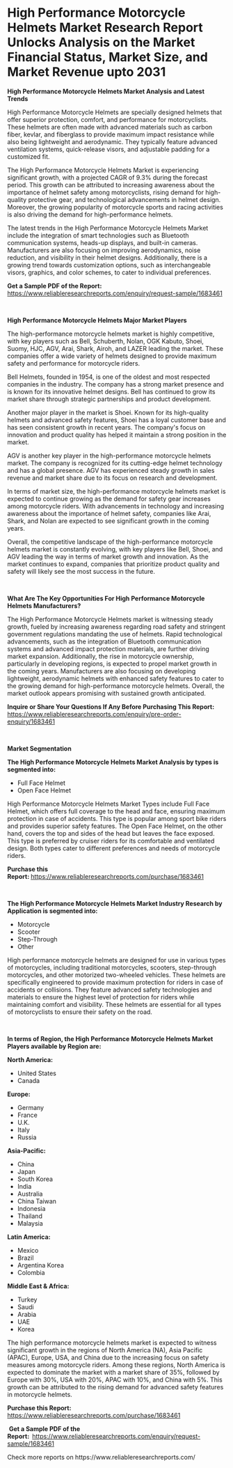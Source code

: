 <p><h1>High Performance Motorcycle Helmets Market Research Report Unlocks Analysis on the Market Financial Status, Market Size, and Market Revenue upto 2031</h1></p><p><strong>High Performance Motorcycle Helmets Market Analysis and Latest Trends</strong></p>
<p><p>High Performance Motorcycle Helmets are specially designed helmets that offer superior protection, comfort, and performance for motorcyclists. These helmets are often made with advanced materials such as carbon fiber, kevlar, and fiberglass to provide maximum impact resistance while also being lightweight and aerodynamic. They typically feature advanced ventilation systems, quick-release visors, and adjustable padding for a customized fit.</p><p>The High Performance Motorcycle Helmets Market is experiencing significant growth, with a projected CAGR of 9.3% during the forecast period. This growth can be attributed to increasing awareness about the importance of helmet safety among motorcyclists, rising demand for high-quality protective gear, and technological advancements in helmet design. Moreover, the growing popularity of motorcycle sports and racing activities is also driving the demand for high-performance helmets.</p><p>The latest trends in the High Performance Motorcycle Helmets Market include the integration of smart technologies such as Bluetooth communication systems, heads-up displays, and built-in cameras. Manufacturers are also focusing on improving aerodynamics, noise reduction, and visibility in their helmet designs. Additionally, there is a growing trend towards customization options, such as interchangeable visors, graphics, and color schemes, to cater to individual preferences.</p></p>
<p><strong>Get a Sample PDF of the Report:&nbsp;</strong> <a href="https://www.reliableresearchreports.com/enquiry/request-sample/1683461">https://www.reliableresearchreports.com/enquiry/request-sample/1683461</a></p>
<p>&nbsp;</p>
<p><strong>High Performance Motorcycle Helmets Major Market Players</strong></p>
<p><p>The high-performance motorcycle helmets market is highly competitive, with key players such as Bell, Schuberth, Nolan, OGK Kabuto, Shoei, Suomy, HJC, AGV, Arai, Shark, Airoh, and LAZER leading the market. These companies offer a wide variety of helmets designed to provide maximum safety and performance for motorcycle riders.</p><p>Bell Helmets, founded in 1954, is one of the oldest and most respected companies in the industry. The company has a strong market presence and is known for its innovative helmet designs. Bell has continued to grow its market share through strategic partnerships and product development.</p><p>Another major player in the market is Shoei. Known for its high-quality helmets and advanced safety features, Shoei has a loyal customer base and has seen consistent growth in recent years. The company's focus on innovation and product quality has helped it maintain a strong position in the market.</p><p>AGV is another key player in the high-performance motorcycle helmets market. The company is recognized for its cutting-edge helmet technology and has a global presence. AGV has experienced steady growth in sales revenue and market share due to its focus on research and development.</p><p>In terms of market size, the high-performance motorcycle helmets market is expected to continue growing as the demand for safety gear increases among motorcycle riders. With advancements in technology and increasing awareness about the importance of helmet safety, companies like Arai, Shark, and Nolan are expected to see significant growth in the coming years.</p><p>Overall, the competitive landscape of the high-performance motorcycle helmets market is constantly evolving, with key players like Bell, Shoei, and AGV leading the way in terms of market growth and innovation. As the market continues to expand, companies that prioritize product quality and safety will likely see the most success in the future.</p></p>
<p>&nbsp;</p>
<p><strong>What Are The Key Opportunities For High Performance Motorcycle Helmets Manufacturers?</strong></p>
<p><p>The High Performance Motorcycle Helmets market is witnessing steady growth, fueled by increasing awareness regarding road safety and stringent government regulations mandating the use of helmets. Rapid technological advancements, such as the integration of Bluetooth communication systems and advanced impact protection materials, are further driving market expansion. Additionally, the rise in motorcycle ownership, particularly in developing regions, is expected to propel market growth in the coming years. Manufacturers are also focusing on developing lightweight, aerodynamic helmets with enhanced safety features to cater to the growing demand for high-performance motorcycle helmets. Overall, the market outlook appears promising with sustained growth anticipated.</p></p>
<p><strong>Inquire or Share Your Questions If Any Before Purchasing This Report:</strong> <a href="https://www.reliableresearchreports.com/enquiry/pre-order-enquiry/1683461">https://www.reliableresearchreports.com/enquiry/pre-order-enquiry/1683461</a></p>
<p>&nbsp;</p>
<p><strong>Market Segmentation</strong></p>
<p><strong>The High Performance Motorcycle Helmets Market Analysis by types is segmented into:</strong></p>
<p><ul><li>Full Face Helmet</li><li>Open Face Helmet</li></ul></p>
<p><p>High Performance Motorcycle Helmets Market Types include Full Face Helmet, which offers full coverage to the head and face, ensuring maximum protection in case of accidents. This type is popular among sport bike riders and provides superior safety features. The Open Face Helmet, on the other hand, covers the top and sides of the head but leaves the face exposed. This type is preferred by cruiser riders for its comfortable and ventilated design. Both types cater to different preferences and needs of motorcycle riders.</p></p>
<p><strong>Purchase this Report:&nbsp;</strong><a href="https://www.reliableresearchreports.com/purchase/1683461">https://www.reliableresearchreports.com/purchase/1683461</a></p>
<p>&nbsp;</p>
<p><strong>The High Performance Motorcycle Helmets Market Industry Research by Application is segmented into:</strong></p>
<p><ul><li>Motorcycle</li><li>Scooter</li><li>Step-Through</li><li>Other</li></ul></p>
<p><p>High performance motorcycle helmets are designed for use in various types of motorcycles, including traditional motorcycles, scooters, step-through motorcycles, and other motorized two-wheeled vehicles. These helmets are specifically engineered to provide maximum protection for riders in case of accidents or collisions. They feature advanced safety technologies and materials to ensure the highest level of protection for riders while maintaining comfort and visibility. These helmets are essential for all types of motorcyclists to ensure their safety on the road.</p></p>
<p>&nbsp;</p>
<p><strong>In terms of Region, the High Performance Motorcycle Helmets Market Players available by Region are:</strong></p>
<p>
    <p> <strong> North America: </strong>
        <ul>
            <li>United States</li>
            <li>Canada</li>
        </ul>
        </p> 
    <p> <strong> Europe: </strong>
        <ul>
            <li>Germany</li>
            <li>France</li>
            <li>U.K.</li>
            <li>Italy</li>
            <li>Russia</li>
        </ul>
        </p> 
    <p> <strong> Asia-Pacific: </strong>
        <ul>
            <li>China</li>
            <li>Japan</li>
            <li>South Korea</li>
            <li>India</li>
            <li>Australia</li>
            <li>China Taiwan</li>
            <li>Indonesia</li>
            <li>Thailand</li>
            <li>Malaysia</li>
        </ul>
        </p> 
    <p> <strong> Latin America: </strong>
        <ul>
            <li>Mexico</li>
            <li>Brazil</li>
            <li>Argentina Korea</li>
            <li>Colombia</li>
        </ul>
        </p> 
    <p> <strong> Middle East & Africa: </strong>
        <ul>
            <li>Turkey</li>
            <li>Saudi</li>
            <li>Arabia</li>
            <li>UAE</li>
            <li>Korea</li>
        </ul>
    </p>
    </p>
<p><p>The high performance motorcycle helmets market is expected to witness significant growth in the regions of North America (NA), Asia Pacific (APAC), Europe, USA, and China due to the increasing focus on safety measures among motorcycle riders. Among these regions, North America is expected to dominate the market with a market share of 35%, followed by Europe with 30%, USA with 20%, APAC with 10%, and China with 5%. This growth can be attributed to the rising demand for advanced safety features in motorcycle helmets.</p></p>
<p><strong>Purchase this Report: </strong><a href="https://www.reliableresearchreports.com/purchase/1683461">https://www.reliableresearchreports.com/purchase/1683461</a></p>
<p>&nbsp;<strong>Get a Sample PDF of the Report:&nbsp;&nbsp;</strong><a href="https://www.reliableresearchreports.com/enquiry/request-sample/1683461">https://www.reliableresearchreports.com/enquiry/request-sample/1683461</a></p>
<p><strong></strong></p>
<p>Check more reports on https://www.reliableresearchreports.com/</p>